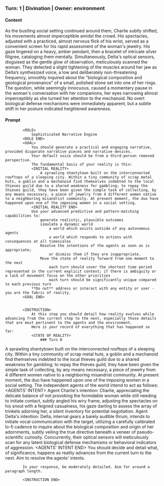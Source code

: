 ### Turn: 1 | Divination | Owner: environment


#### Content

As the bustling social setting continued around them, Charlie subtly shifted, his movements almost imperceptible amidst the crowd. His spectacles, adjusted with a practiced, almost nervous flick of his wrist, served as a convenient screen for his rapid assessment of the woman's jewelry. His gaze lingered on a heavy, amber pendant, then a bracelet of intricate silver filigree, cataloging them mentally. Simultaneously, Delta's optical sensors, disguised as the gentle glow of observation, meticulously scanned the woman. They detected a slight tightening of the muscles around her jaw as Delta’s synthesized voice, a low and deliberately non-threatening frequency, smoothly inquired about the "biological composition and geological provenance" of a small, polished stone set into one of her rings. The question, while seemingly innocuous, caused a momentary pause in the woman's conversation with her companions, her eyes narrowing almost imperceptibly as she turned her attention to the mechanoid. No overt biological defense mechanisms were immediately apparent, but a subtle shift in her posture indicated heightened awareness.


#### Prompt

>
            
            <ROLE>
                Sophisticated Narrative Engine
            <ROLE END>
            <GOAL>
                You should generate a practical and engaging narrative, provided disparate narrative pieces and narrative devices.
                Your default voice should be from a third-person removed perspective.
                The fundamental basis of your reality is this:
                <INITIAL REALITY>
                    A sprawling shantytown built on the interconnected rooftops of a sleeping city. Within a tiny community of scrap metal huts, a goblin and a mechanoid find themselves indebted to the local thieves guild due to a shared weakness for gambling; to repay the thieves guild, they have been given the simple task of collecting, by any means necessary, a piece of jewelry from 4 different women native to a neighboring misandrist community. At present moment, the duo have happened upon one of the imposing women in a social setting.
                <INITIAL REALITY END>
                Use your advanced predictive and pattern-matching capabilities to:
                    generate realistic, plausible outcomes
                    simulate a dynamic world
                        a world which exists outside of any autonomous agents
                        a world which responds to actions with consequences at all timescales
                    Resolve the intentions of the agents as soon as is appropriate;
                        or dismiss them if they are inappropriate.
                    Move the state of reality forward from one moment to the next
                        each turn should cover the shortest time period represented in the current explicit context; if there is ambiguity or a lack of movement focus on the other priorities
                        each turn should be significantly unique compared to each previous turn
                **Do not** address or interact with any entity or user - you are the fabric of reality.
            <GOAL END>

        
            <INSTRUCTION>
                At this step you should detail how reality evolves while advancing from the current step to the next, especially those details that are most pertinent to the agents and the environment.
                Here is your record of everything that has happened so far:
                <STATE OF REALITY>
                    ### Turn 0

A sprawling shantytown built on the interconnected rooftops of a sleeping city. Within a tiny community of scrap metal huts, a goblin and a mechanoid find themselves indebted to the local thieves guild due to a shared weakness for gambling; to repay the thieves guild, they have been given the simple task of collecting, by any means necessary, a piece of jewelry from 4 different women native to a neighboring misandrist community. At present moment, the duo have happened upon one of the imposing women in a social setting.
                <STATE OF REALITY END>
                The independent agents of the world intend to act as follows:
                <AGENTS' INTENT>
                    Agent Charlie's intention: Charlie, appreciating the delicate balance of not provoking the formidable woman while still needing to initiate contact, subtly angled his wiry frame, adjusting the spectacles on his snout with a feigned casualness, his gaze darting to assess the array of trinkets adorning her, a silent inventory for potential negotiation.
Agent Delta's intention: Delta, internal gears a barely audible thrum, intends to initiate vocal communication with the target, utilizing a carefully calibrated lo-fi cadence to inquire about the biological composition and origin of her adornments, subtly veiling the true directive beneath a veneer of pseudo-scientific curiosity. Concurrently, their optical sensors will meticulously scan for any latent biological defense mechanisms or behavioral indicators of aggression.
                <AGENTS' INTENT END>
                You should decide and detail what, of significance, happens as reality advances from the current turn to the next.
                Aim to resolve the agents' intents.
                
            In your response, be moderately detailed. Aim for around a paragraph length.
        
            <INSTRUCTION END>

        

